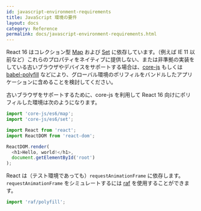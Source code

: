 ```yaml
---
id: javascript-environment-requirements
title: JavaScript 環境の要件
layout: docs
category: Reference
permalink: docs/javascript-environment-requirements.html
---
```


React 16 はコレクション型 [Map](https://developer.mozilla.org/en-US/docs/Web/JavaScript/Reference/Global_Objects/Map) および [Set](https://developer.mozilla.org/en-US/docs/Web/JavaScript/Reference/Global_Objects/Set) に依存しています。（例えば IE 11 以前など）これらのプロパティをネイティブに提供しない、または非準拠の実装をしている古いブラウザやデバイスをサポートする場合は、[core-js](https://github.com/zloirock/core-js) もしくは [babel-polyfill](https://babeljs.io/docs/en/babel-polyfill/) などにより、グローバル環境のポリフィルをバンドルしたアプリケーションに含めることを検討してください。

古いブラウザをサポートするために、core-js を利用して React 16 向けにポリフィルした環境は次のようになります。

```js
import 'core-js/es6/map';
import 'core-js/es6/set';

import React from 'react';
import ReactDOM from 'react-dom';

ReactDOM.render(
  <h1>Hello, world!</h1>,
  document.getElementById('root')
);
```

React は（テスト環境であっても）`requestAnimationFrame` に依存します。
`requestAnimationFrame` をシミュレートするには [raf](https://www.npmjs.com/package/raf) を使用することができます。

```js
import 'raf/polyfill';
```
